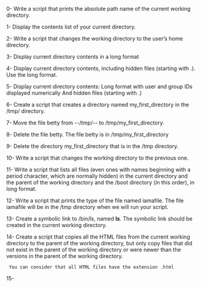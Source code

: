 0- Write a script that prints the absolute path name of the current working directory.

1- Display the contents list of your current directory.

2- Write a script that changes the working directory to the user’s home directory.

3- Display current directory contents in a long format

4- Display current directory contents, including hidden files (starting with .). Use the long format.

5- Display current directory contents:
    Long format
    with user and group IDs displayed numerically
    And hidden files (starting with .)
    
6- Create a script that creates a directory named my_first_directory in the /tmp/ directory.

7- Move the file betty from --/tmp/-- to /tmp/my_first_directory.

8- Delete the file betty.
    The file betty is in /tmp/my_first_directory
    
9- Delete the directory my_first_directory that is in the /tmp directory.

10- Write a script that changes the working directory to the previous one.

11- Write a script that lists all files (even ones with names beginning with a period character, which are normally hidden) in the current directory and the parent of the working directory and the /boot directory (in this order), in long format.

12- Write a script that prints the type of the file named iamafile. The file iamafile will be in the /tmp directory when we will run your script.

13- Create a symbolic link to /bin/ls, named __ls__. The symbolic link should be created in the current working directory.

14- Create a script that copies all the HTML files from the current working directory to the parent of the working directory, but only copy files that did not exist in the parent of the working directory or were newer than the versions in the parent of the working directory.

     You can consider that all HTML files have the extension .html
15-
